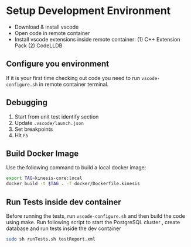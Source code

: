 # Setup Development Environment

- Download & install vscode
- Open code in remote container
- Install vscode extensions inside remote container: (1) C++ Extension Pack (2) CodeLLDB

## Configure you environment

If it is your first time checking out code you need to run `vscode-configure.sh` in remote container terminal.

## Debugging

1. Start from unit test identify section
2. Update `.vscode/launch.json`
3. Set breakpoints
4. Hit `F5`

## Build Docker Image

Use the following command to build a local docker image:

```bash
export TAG=kinesis-core:local
docker build -t $TAG . -f docker/Dockerfile.kinesis
```


## Run Tests inside dev container 

Before running the tests, run `vscode-configure.sh` and then build the code using make. 
Run following script to start the PostgreSQL cluster , create database and run tests inside the dev container

```bash
sudo sh runTests.sh testReport.xml 
```